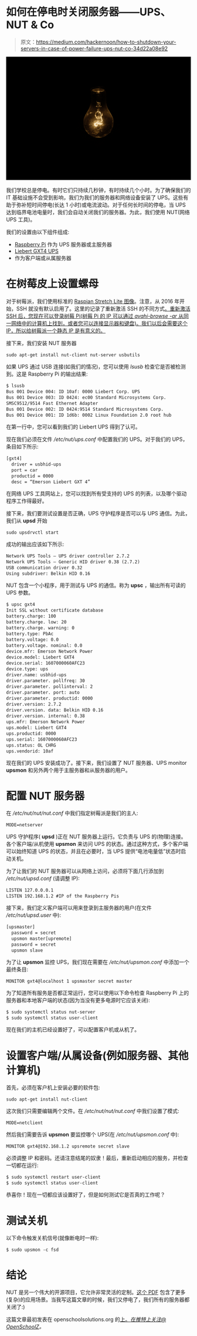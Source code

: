 # 如何在停电时关闭服务器——UPS、NUT & Co

> 原文：<https://medium.com/hackernoon/how-to-shutdown-your-servers-in-case-of-power-failure-ups-nut-co-34d22a08e92>

![](img/a16f40a4231187bc77b2278b756c35cd.png)

我们学校总是停电。有时它们只持续几秒钟，有时持续几个小时。为了确保我们的 IT 基础设施不会受到影响，我们为我们的服务器和网络设备安装了 UPS。这些有助于弥补短时间停电(长达 1 小时)或电流波动。对于任何长时间的停电，当 UPS 达到临界电池电量时，我们会自动关闭我们的服务器。为此，我们使用 NUT(网络 UPS 工具)。

我们的设置由以下组件组成:

*   [Raspberry Pi](https://amzn.to/2HOnPde) 作为 UPS 服务器或主服务器
*   [Liebert GXT4 UPS](https://amzn.to/2MMgQjR)
*   作为客户端或从属服务器

# 在树莓皮上设置螺母

对于树莓派，我们使用标准的 [Raspian Stretch Lite 图像](https://www.raspberrypi.org/downloads/raspbian/)。注意，从 2016 年开始，SSH 就没有默认启用了。这里的记录了重新激活 SSH 的不同方式[。重新激活 SSH 后，您现在可以登录树莓 Pi(树莓 Pi 的 IP 可以通过 *avahi-browse -ar* 从同一网络中的计算机上找到，或者您可以连接显示器和键盘)。我们以后会需要这个 IP，所以给树莓派一个静态 IP 是有意义的。](https://www.raspberrypi.org/documentation/remote-access/ssh/)

接下来，我们安装 NUT 服务器

```
sudo apt-get install nut-client nut-server usbutils
```

如果 UPS 通过 USB 连接(如我们的情况)，您可以使用 *lsusb* 检查它是否被检测到。这是 Raspberry Pi 的输出结果:

```
$ lsusb
Bus 001 Device 004: ID 10af: 0000 Liebert Corp. UPS
Bus 001 Device 003: ID 0424: ec00 Standard Microsystems Corp. SMSC9512/9514 Fast Ethernet Adapter
Bus 001 Device 002: ID 0424:9514 Standard Microsystems Corp. 
Bus 001 Device 001: ID 1d6b: 0002 Linux Foundation 2.0 root hub
```

在第一行中，您可以看到我们的 Liebert UPS 得到了认可。

现在我们必须在文件 */etc/nut/ups.conf* 中配置我们的 UPS。对于我们的 UPS，条目如下所示:

```
[gxt4]
  driver = usbhid-ups
  port = car
  productid = 0000
  desc = “Emerson Liebert GXT 4”
```

在网络 UPS 工具网站上，您可以找到所有受支持的 UPS 的列表，以及哪个驱动程序工作得最好。

接下来，我们要测试设置是否正确，UPS 守护程序是否可以与 UPS 通信。为此，我们从 **upsd** 开始

```
sudo upsdrvctl start
```

成功的输出应该如下所示:

```
Network UPS Tools — UPS driver controller 2.7.2
Network UPS Tools — Generic HID driver 0.38 (2.7.2)
USB communication driver 0.32
Using subdriver: Belkin HID 0.16
```

NUT 包含一个小程序，用于测试与 UPS 的通信。称为 **upsc** ，输出所有可读的 UPS 参数。

```
$ upsc gxt4
Init SSL without certificate database
battery.charge: 100
battery.charge. low: 20
battery.charge. warning: 0
battery.type: PbAc
battery.voltage: 0.0
battery.voltage. nominal: 0.0
device.mfr: Emerson Network Power
device.model: Liebert GXT4
device.serial: 1607000060AFC23
device.type: ups
driver.name: usbhid-ups
driver.parameter. pollfreq: 30
driver.parameter. pollinterval: 2
driver.parameter. port: auto
driver.parameter. productid: 0000
driver.version: 2.7.2
driver.version. data: Belkin HID 0.16
driver.version. internal: 0.38
ups.mfr: Emerson Network Power
ups.model: Liebert GXT4
ups.productid: 0000
ups.serial: 1607000060AFC23
ups.status: OL CHRG
ups.vendorid: 10af
```

现在我们的 UPS 安装成功了。接下来，我们设置了 NUT 服务器、UPS monitor **upsmon** 和另外两个用于主服务器和从服务器的用户。

# 配置 NUT 服务器

在 */etc/nut/nut/nut.conf* 中我们指定树莓派是我们的主人:

```
MODE=netserver
```

UPS 守护程序( **upsd** )正在 NUT 服务器上运行。它负责与 UPS 的(物理)连接。各个客户端/从机使用 **upsmon** 来访问 UPS 的状态。通过这种方式，多个客户端可以始终知道 UPS 的状态，并且在必要时，当 UPS 提供“电池电量低”状态时启动关机。

为了让我们的 NUT 服务器可以从网络上访问，必须将下面几行添加到 */etc/nut/upsd.conf* (请调整 IP):

```
LISTEN 127.0.0.0.1
LISTEN 192.168.1.2 #IP of the Raspberry Pis
```

接下来，我们定义客户端可以用来登录到主服务器的用户(在文件 */etc/nut/upsd.user* 中):

```
[upsmaster]
  password = secret
  upsmon master[upremote]
  password = secret
  upsmon slave
```

为了让 **upsmon** 监控 UPS，我们现在需要在 */etc/nut/upsmon.conf* 中添加一个最终条目:

```
MONITOR gxt4@localhost 1 upsmaster secret master
```

为了知道所有服务是否都正常运行，您可以使用以下命令检查 Raspberry Pi 上的服务器和本地客户端的状态(因为当没有更多电源时它应该关闭):

```
$ sudo systemctl status nut-server
$ sudo systemctl status user-client
```

现在我们的主机已经设置好了，可以配置客户机或从机了。

# 设置客户端/从属设备(例如服务器、其他计算机)

首先，必须在客户机上安装必要的软件包:

```
sudo apt-get install nut-client
```

这次我们只需要编辑两个文件。在 */etc/nut/nut/nut.conf* 中我们设置了模式:

```
MODE=netclient
```

然后我们需要告诉 **upsmon** 要监控哪个 UPS(在 */etc/nut/upsmon.conf* 中):

```
MONITOR gxt4@192.168.1.2 upsremote secret slave
```

必须调整 IP 和密码。还请注意结尾的奴隶！最后，重新启动相应的服务，并检查一切都在运行:

```
$ sudo systemctl restart user-client
$ sudo systemctl status user-client
```

恭喜你！现在一切都应该设置好了，但是如何测试它是否真的工作呢？

# 测试关机

以下命令触发关机信号(就像断电时一样):

```
$ sudo upsmon -c fsd
```

# 结论

NUT 是另一个伟大的开源项目，它允许非常灵活的定制。[这个 PDF](http://rogerprice.org/NUT/ConfigExamples.A5.pdf) 包含了更多(复杂)的应用场景。当我写这篇文章的时候，我们又停电了，我们所有的服务器都关闭了:)

这篇文章最初发表在 openschoolsolutions.org 的[上。*在推特上关注*](https://openschoolsolutions.org/shutdown-servers-case-power-failure%e2%80%8a-%e2%80%8aups-nut-co/)[*@ OpenSchoolZ*](https://twitter.com/OpenSchoolZ)*。*
